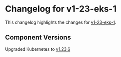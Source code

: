 # Changelog for v1-23-eks-1

This changelog highlights the changes for [v1-23-eks-1](https://github.com/aws/eks-distro/tree/v1-23-eks-1).

## Component Versions

Upgraded Kubernetes to [v1.23.6](https://github.com/kubernetes/kubernetes/releases/tag/v1.23.6)
